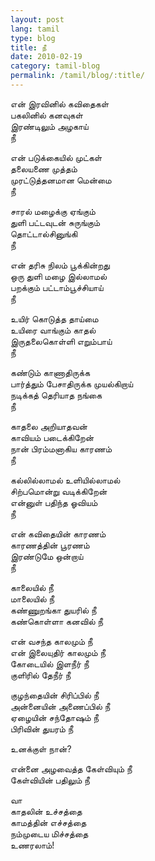 ```yaml
---
layout: post
lang: tamil
type: blog
title: நீ
date: 2010-02-19
category: tamil-blog
permalink: /tamil/blog/:title/
---
```


என் இரவினில் கவிதைகள் <br/>
பகலினில் கனவுகள் <br/>
இரண்டிலும் அழகாய் <br/>
நீ

என் படுக்கையில் முட்கள் <br/>
தலையணை முத்தம் <br/>
முரட்டுத்தனமான மென்மை <br/>
நீ

சாரல் மழைக்கு ஏங்கும் <br/>
துளி பட்டவுடன் சுருங்கும் <br/>
தொட்டால்சினுங்கி <br/>
நீ

என் தரிசு நிலம் பூக்கின்றது <br/>
ஒரு துளி மழை இல்லாமல் <br/>
பறக்கும் பட்டாம்பூச்சியாய் <br/>
நீ

உயிர் கொடுத்த தாய்மை <br/>
உயிரை வாங்கும் காதல் <br/>
இருதலைகொள்ளி எறும்பாய் <br/>
நீ

கண்டும் காணாதிருக்க <br/>
பார்த்தும் பேசாதிருக்க முயல்கிறாய் <br/>
நடிக்கத் தெரியாத நங்கை <br/>
நீ

காதலை அறியாதவன் <br/>
காவியம் படைக்கிறேன் <br/>
நான் பிரம்மனாகிய காரணம் <br/>
நீ

கல்லில்லாமல் உளியில்லாமல் <br/>
சிற்பமொன்று வடிக்கிறேன் <br/>
என்னுள் பதிந்த ஓவியம் <br/>
நீ

என் கவிதையின் காரணம் <br/>
காரணத்தின் பூரணம் <br/>
இரண்டுமே ஒன்றாய் <br/>
நீ

காலையில் நீ <br/>
மாலையில் நீ <br/>
கண்ணுறங்கா துயரில் நீ <br/>
கண்கொள்ளா கனவில் நீ

என் வசந்த காலமும் நீ <br/>
என் இலையுதிர் காலமும் நீ <br/>
கோடையில் இளநீர் நீ <br/>
குளிரில் தேநீர் நீ

குழந்தையின் சிரிப்பில் நீ <br/>
அன்னையின் அணைப்பில் நீ <br/>
ஏழையின் சந்தோஷம் நீ <br/>
பிரிவின் துயரம் நீ

உனக்குள் நான்?

என்னை அழவைத்த கேள்வியும் நீ <br/>
கேள்வியின் பதிலும் நீ

வா<br/>
காதலின் உச்சத்தை <br/>
காமத்தின் எச்சத்தை <br/>
நம்முடைய மிச்சத்தை <br/>
உணரலாம்!
